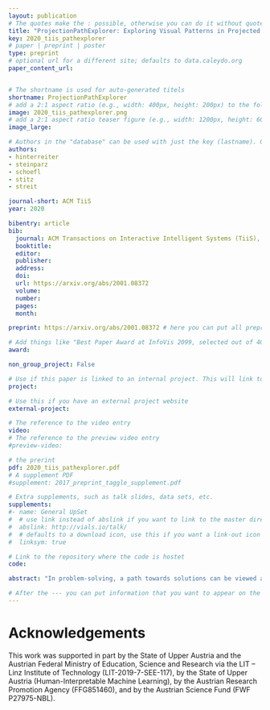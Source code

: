 ```yaml
---
layout: publication
# The quotes make the : possible, otherwise you can do it without quotes
title: "ProjectionPathExplorer: Exploring Visual Patterns in Projected Decision-Making Paths"
key: 2020_tiis_pathexplorer
# paper | preprint | poster
type: preprint
# optional url for a different site; defaults to data.caleydo.org
paper_content_url: 


# The shortname is used for auto-generated titels
shortname: ProjectionPathExplorer
# add a 2:1 aspect ratio (e.g., width: 400px, height: 200px) to the folder /assets/images/papers/
image: 2020_tiis_pathexplorer.png
# add a 2:1 aspect ratio teaser figure (e.g., width: 1200px, height: 600px) to the folder /assets/images/papers/
image_large: 

# Authors in the "database" can be used with just the key (lastname). Others can be written properly.
authors:
- hinterreiter
- steinparz
- schoefl
- stitz
- streit 

journal-short: ACM TiiS
year: 2020

bibentry: article
bib:
  journal: ACM Transactions on Interactive Intelligent Systems (TiiS), Special Issue on Interactive Visual Analytics for Making Explainable and Accountable Decisions (to appear)
  booktitle: 
  editor: 
  publisher:
  address: 
  doi: 
  url: https://arxiv.org/abs/2001.08372
  volume: 
  number: 
  pages: 
  month: 

preprint: https://arxiv.org/abs/2001.08372 # here you can put all preprint links (arxiv.org, osf.io,...)

# Add things like "Best Paper Award at InfoVis 2099, selected out of 4000 submissions"
award:

non_group_project: False

# Use if this paper is linked to an internal project. This will link to the project site
project: 

# Use this if you have an external project website
external-project: 

# The reference to the video entry
video: 
# The reference to the preview video entry
#preview-video:

# the prerint
pdf: 2020_tiis_pathexplorer.pdf
# A supplement PDF
#supplement: 2017_preprint_taggle_supplement.pdf

# Extra supplements, such as talk slides, data sets, etc.
supplements:
#- name: General UpSet
#  # use link instead of abslink if you want to link to the master directory
#  abslink: http://vials.io/talk/
#  # defaults to a download icon, use this if you want a link-out icon
#  linksym: true

# Link to the repository where the code is hostet
code: 

abstract: "In problem-solving, a path towards solutions can be viewed as a sequence of decisions. The decisions, made by humans or computers, describe a trajectory through a high-dimensional representation space of the problem. By means of dimensionality reduction, these trajectories can be visualized in lower-dimensional space. Such embedded trajectories have previously been applied to a wide variety of data, but analysis has focused almost exclusively on the self-similarity of single trajectories. In contrast, we describe patterns emerging from drawing many trajectories&mdash;for different initial conditions, end states, and solution strategies&mdash;in the same embedding space. We argue that general statements about the problem-solving tasks and solving strategies can be made by interpreting these patterns. We explore and characterize such patterns in trajectories resulting from human and machine-made decisions in a variety of application domains: logic puzzles (Rubik's cube), strategy games (chess), and optimization problems (neural network training). We also discuss the importance of suitably chosen representation spaces and similarity metrics for the embedding."

# After the --- you can put information that you want to appear on the website using markdown formatting or HTML. A good example are acknowledgements, extra references, an erratum, etc.
---
```



# Acknowledgements
This work was supported in part by the State of Upper Austria and the Austrian Federal Ministry of Education, Science and Research via the LIT – Linz Institute of Technology (LIT-2019-7-SEE-117), by the State of Upper Austria (Human-Interpretable Machine Learning), by the Austrian Research Promotion Agency (FFG851460), and by the Austrian Science Fund (FWF P27975-NBL).

